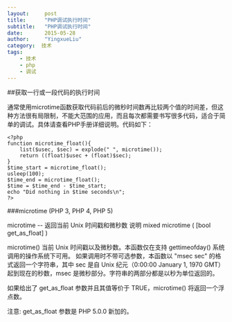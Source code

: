 ```yaml
---
layout:     post
title:      "PHP调试执行时间"
subtitle:   "PHP调试执行时间"
date:       2015-05-28
author:     "YingxueLiu"
category:  技术
tags:
    - 技术
    - php
    - 调试
---
```


##获取一行或一段代码的执行时间

通常使用microtime函数获取代码前后的微秒时间数再比较两个值的时间差，但这种方法很有局限制，不能大范围的应用，而且每次都需要书写很多代码，适合于简单的调试。具体请查看PHP手册详细说明。代码如下：

    <?php
    function microtime_float(){    
        list($usec, $sec) = explode(" ", microtime());    
        return ((float)$usec + (float)$sec);
    } 
    $time_start = microtime_float(); 
    usleep(100); 
    $time_end = microtime_float();
    $time = $time_end - $time_start; 
    echo "Did nothing in $time seconds\n";
    ?>

<!-- more -->

###microtime (PHP 3, PHP 4, PHP 5)

microtime -- 返回当前 Unix 时间戳和微秒数
说明
mixed microtime ( [bool get_as_float] )

microtime() 当前 Unix 时间戳以及微秒数。本函数仅在支持 gettimeofday() 系统调用的操作系统下可用。
如果调用时不带可选参数，本函数以 "msec sec" 的格式返回一个字符串，其中 sec 是自 Unix 纪元（0:00:00 January 1, 1970 GMT）起到现在的秒数，msec 是微秒部分。字符串的两部分都是以秒为单位返回的。

如果给出了 get_as_float 参数并且其值等价于 TRUE，microtime() 将返回一个浮点数。

注意: get_as_float 参数是 PHP 5.0.0 新加的。